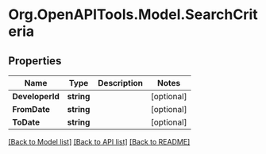 
# Org.OpenAPITools.Model.SearchCriteria

## Properties

Name | Type | Description | Notes
------------ | ------------- | ------------- | -------------
**DeveloperId** | **string** |  | [optional] 
**FromDate** | **string** |  | [optional] 
**ToDate** | **string** |  | [optional] 

[[Back to Model list]](../README.md#documentation-for-models)
[[Back to API list]](../README.md#documentation-for-api-endpoints)
[[Back to README]](../README.md)

